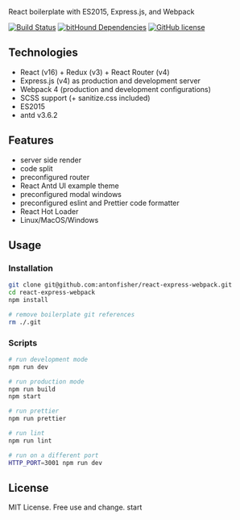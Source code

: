 React boilerplate with ES2015, Express.js, and Webpack

[![Build Status](https://travis-ci.org/antonfisher/react-express-webpack.svg?branch=master)](https://travis-ci.org/antonfisher/react-express-webpack)
[![bitHound Dependencies](https://www.bithound.io/github/antonfisher/react-express-webpack/badges/dependencies.svg)](https://www.bithound.io/github/antonfisher/react-express-webpack/master/dependencies/npm)
[![GitHub license](https://img.shields.io/github/license/antonfisher/react-express-webpack.svg)](https://github.com/antonfisher/react-express-webpack/blob/master/LICENSE)

## Technologies

- React (v16) + Redux (v3) + React Router (v4)
- Express.js (v4) as production and development server
- Webpack 4 (production and development configurations)
- SCSS support (+ sanitize.css included)
- ES2015
- antd v3.6.2

## Features
- server side render
- code split
- preconfigured router
- React Antd UI example theme
- preconfigured modal windows
- preconfigured eslint and Prettier code formatter
- React Hot Loader
- Linux/MacOS/Windows

## Usage

### Installation
```bash
git clone git@github.com:antonfisher/react-express-webpack.git
cd react-express-webpack
npm install

# remove boilerplate git references
rm ./.git
```

### Scripts
```bash
# run development mode
npm run dev

# run production mode
npm run build
npm start

# run prettier
npm run prettier

# run lint
npm run lint

# run on a different port
HTTP_PORT=3001 npm run dev
```

## License
MIT License. Free use and change.
start
